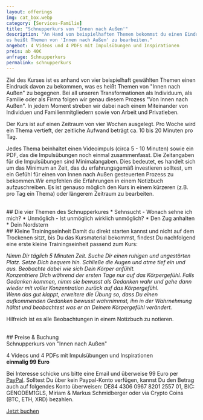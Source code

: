 ```yaml
---
layout: offerings
img: cat_box.webp
category: [Services-Familie]
title: "Schnupperkurs von 'Innen nach Außen'"
description: "An Hand von beispielhaften Themen bekommst du einen Eindruck, was
es heißt Themen von 'Innen nach Außen' zu bearbeiten."
angebot: 4 Videos und 4 PDFs mit Impulsübungen und Inspirationen
preis: ab 40€
anfrage: Schnupperkurs
permalink: schnupperkurs
---
```


Ziel des Kurses ist es anhand von vier beispielhaft gewählten Themen einen Eindruck
davon zu bekommen, was es heißt Themen von "Innen nach Außen" zu begegnen. Bei
all unseren Transformationen als Individuum, als Familie oder als Firma folgen
wir genau diesem Prozess "Von Innen nach Außen". In jedem Moment streben wir
dabei nach einem Miteinander von Individuen und Familienmitgliedern sowie von
Arbeit und Privatleben.

Der Kurs ist auf einen Zeitraum von vier Wochen ausgelegt. Pro Woche wird ein
Thema vertieft, der zeitliche Aufwand beträgt ca. 10 bis 20 Minuten pro Tag.

Jedes Thema beinhaltet einen Videoimpuls (circa 5 - 10 Minuten) sowie ein PDF,
das die Impulsübungen noch einmal zusammenfasst. Die Zeitangaben für die
Impulsübungen sind Minimalangaben. Dies bedeutet, es handelt sich um das
Minimum an Zeit, das du erfahrungsgemäß investieren solltest, um ein Gefühl
für einen von Innen nach Außen gesteuerten Prozess zu bekommen.Wir empfehlen
die Erfahrungen in einem Notizbuch aufzuschreiben. Es ist genauso möglich den
Kurs in einem kürzeren (z.B. pro Tag ein Thema) oder längerem Zeitraum zu bearbeiten.

<br>
## Die vier Themen des Schnupperkures
* Sehnsucht - Wonach sehne ich mich?
* Unmöglich - Ist unmöglich wirklich unmöglich?
* Den Zug anhalten
* Dein Nordstern

<br>
## Kleine Trainingseinheit
Damit du direkt starten kannst und nicht auf dem Trockenen sitzt, bis Du das
Kursmaterial bekommst, findest Du nachfolgend eine erste kleine Trainingseinheit passend zum Kurs:

*Nimm Dir täglich 5 Minuten Zeit. Suche Dir einen ruhigen und ungestörten Platz.
Setze Dich bequem hin. Schließe die Augen und atme tief ein und aus. Beobachte
dabei wie sich Dein Körper anfühlt.<br>
Konzentriere Dich während der ersten Tage nur auf das Körpergefühl. Falls
Gedanken kommen, nimm sie bewusst als Gedanken wahr und gehe dann wieder mit
voller Konzentration zurück auf das Körpergefühl.<br>
Wenn das gut klappt, erweitere die Übung so, dass Du einen aufkommenden
Gedanken bewusst wahrnimmst, ihn in der Wahrnehmung hältst und beobachtest
was er an Deinem Körpergefühl verändert.*

Hilfreich ist es alle Beobachtungen in einem Notizbuch zu notieren.

<br>
## Preise & Buchung
<div class="panel panel-info">
<div class="panel-heading">Schnupperkurs von "Innen nach Außen"</div>
<div class="panel-body">
  <p>4 Videos und 4 PDFs mit Impulsübungen und Inspirationen<br>
  <b>einmalig 99 Euro</b></p>
  <p>Bei Interesse schicke uns bitte eine Email und überweise 99 Euro per <a href="https://paypal.me/turtletrafo/99">PayPal</a>. Solltest Du über kein Paypal-Konto verfügen, kannst Du den Betrag auch auf folgendes Konto überweisen: DE84 4306 0967 8201 2557 01, BIC: GENODEM1GLS, Miriam & Markus Schmidberger oder via Crypto Coins (BTC, ETH, XRD) bezahlen.</p>
  <p><a href="mailto:{{ site.email }}?subject=Schnupperkurs" target="_blank" class="btn btn-primary">Jetzt buchen</a></p>
</div>
</div>

